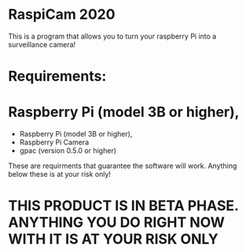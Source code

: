 # RaspiCam 2020

This is a program that allows you to turn your raspberry Pi into a surveillance camera! 

# Requirements:

Raspberry Pi (model 3B or higher),
=======
- Raspberry Pi (model 3B or higher),
- Raspberry Pi Camera 
- gpac (version 0.5.0 or higher)

These are requirments that guarantee the software will work. Anything below these is at your risk only!


# THIS PRODUCT IS IN BETA PHASE. ANYTHING YOU DO RIGHT NOW WITH IT IS AT YOUR RISK ONLY
